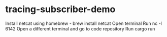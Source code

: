 # tracing-subscriber-demo

Install netcat using homebrew - brew install netcat
Open terminal
Run nc -l 6142
Open a different terminal and go to code repository
Run cargo run
